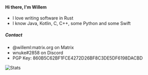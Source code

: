 #### Hi there, I'm Willem
- I love writing software in Rust
- I know Java, Kotlin, C, C++, some Python and some Swift

##### Contact
- @willeml:matrix.org on Matrix
- wnuke#2858 on Discord
- PGP Key: 860B5C62BF1FCE4272D26BF8C3DE5DF6198DACBD


![Stats](https://github-readme-stats.vercel.app/api?username=willemml&show_icons=true&theme=dark)
